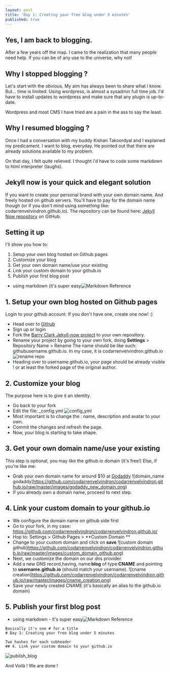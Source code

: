 ```yaml
---
layout: post
title: 'Day 1: Creating your free blog under 5 minutes'
published: true
---
```


## Yes, I am back to blogging.
After a few years off the map. I came to the realization that many people need help. If you can be of any use to the universe, why not!

## Why I stopped blogging ?
Let's start with the obvious. My aim has always been to share what I know. But... time is limited. Using wordpress, is almost a sysadmin full time job. I'd have to install updates to wordpress and make sure that any plugin is up-to-date.

Wordpress and most CMS I have tried are a pain in the ass to say the least.

## Why I resumed blogging ?
Once I had a conversation with my buddy Kishan Takoordyal and I explained my predicament. I want to blog, everyday.
He pointed out that there are already solutions available to my problem.

On that day, I felt quite relieved. I thought i'd have to code some markdown to html interpreter (laughs).

## Jekyll now is your quick and elegant solution
If you want to create your personal brand with your own domain name.
And freely hosted on github servers. You'll have to pay for the domain name though (or if you don't mind using something like: codarrenvelvindron.github.io). 
The repository can be found here:
[Jekyll Now repository](https://github.com/barryclark/jekyll-now) on GitHub.

## Setting it up
I'll show you how to:
1. Setup your own blog hosted on Github pages
2. Customize your blog
3. Get your own domain name/use your existing
4. Link your custom domain to your github.io
5. Publish your first blog post
 - using markdown (it's super easy![Markdown Reference](https://github.com/adam-p/markdown-here/wiki/Markdown-Cheatsheet)
 
## 1. Setup your own blog hosted on Github pages
 Login to your github account.
 If you don't have one, create one now! :)
 
 - Head over to [Github](https://github.com)
 - Sign up or login
 - Fork the [Barry Clark Jekyll-now project](https://github.com/barryclark/jekyll-now)
 to your own repository.
 - Rename your project by going to your own fork,
 doing **Settings** > Repository Name > Rename
 The name should be like such: githubusername.github.io.
 In my case, it is codarrenvelvindron.github.io
 ![rename repo](https://github.com/codarrenvelvindron/codarrenvelvindron.github.io/raw/master/images/renam_repo.png "github rename repo")
 - Heading over to username.github.io, your page should be already visible ! or at least the forked page of the original author.
 
## 2. Customize your blog
The purpose here is to give it an identity.
 - Go back to your fork
 - Edit the file: _config.yml
![config_yml](https://github.com/codarrenvelvindron/codarrenvelvindron.github.io/raw/master/images/config_yml.png)
 - Most important is to change the : name, description and avatar to your own.
 - Commit the changes and refresh the page.
 - Now, your blog is starting to take shape.
 
## 3. Get your own domain name/use your existing
 This step is optional, you may like the github.io domain (it's free!)
 Else, if you're like me:
  - Grab your own domain name for around $10 at [Godaddy](https://godaddy.com)
![domain_name godaddy]https://github.com/codarrenvelvindron/codarrenvelvindron.github.io/raw/master/images/godaddy_new_domain.png)
 - If you already own a domain name, proceed to next step.
 
## 4. Link your custom domain to your github.io
 - We configure the domain name on github side first
 - Go to your fork, in my case: https://github.com/codarrenvelvindron/codarrenvelvindron.github.io/
 - Hop to: Settings > Github Pages > **Custom Domain **
 - Change to your custom domain and click on **save**
  ![custom domain github]https://github.com/codarrenvelvindron/codarrenvelvindron.github.io/raw/master/images/custom_domain_github.png)
 - Next, we customize the domain on our dns provider.
 - Add a new DNS record,having, name:**blog** of type:**CNAME** and pointing to **username.github.io** (should match your username).
 ![cname creation]https://github.com/codarrenvelvindron/codarrenvelvindron.github.io/raw/master/images/cname_creation.png)
 - Save your newly created CNAME (it's basically an alias to the github.io domain)

## 5. Publish your first blog post
 - using markdown - it's super easy![Markdown Reference](https://github.com/adam-p/markdown-here/wiki/Markdown-Cheatsheet)

```
Basically it's one # for a title
# Day 1: Creating your free blog under 5 minutes

Two hashes for each subheader
## 4. Link your custom domain to your github.io
```

![publish_blog](https://github.com/codarrenvelvindron/codarrenvelvindron.github.io/raw/master/images/publish_blog.png)
 
And Voilà ! We are done !
 